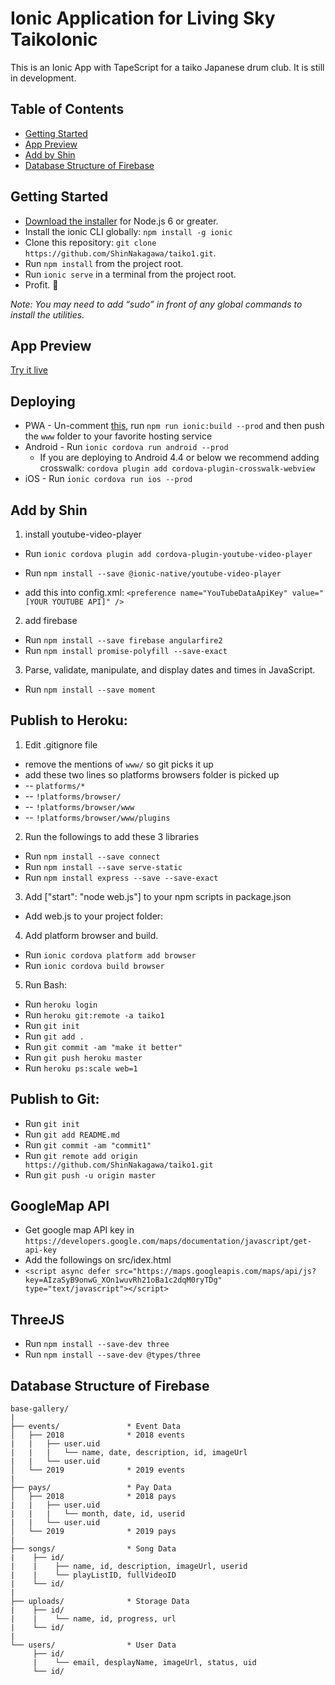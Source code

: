 # Ionic Application for Living Sky TaikoIonic

This is an Ionic App with TapeScript for a taiko Japanese drum club. It is still in development.


## Table of Contents
 - [Getting Started](#getting-started)
 - [App Preview](#app-preview)
 - [Add by Shin](#add-by-shin)
 - [Database Structure of Firebase](#database-structure-of-firebase)


## Getting Started

* [Download the installer](https://nodejs.org/) for Node.js 6 or greater.
* Install the ionic CLI globally: `npm install -g ionic`
* Clone this repository: `git clone https://github.com/ShinNakagawa/taiko1.git`.
* Run `npm install` from the project root.
* Run `ionic serve` in a terminal from the project root.
* Profit. :tada:

_Note: You may need to add “sudo” in front of any global commands to install the utilities._


## App Preview

[Try it live](https://taiko1.herokuapp.com)


## Deploying

* PWA - Un-comment [this](https://github.com/ionic-team/ionic2-app-base/blob/master/src/index.html#L21), run `npm run ionic:build --prod` and then push the `www` folder to your favorite hosting service
* Android - Run `ionic cordova run android --prod`
  - If you are deploying to Android 4.4 or below we recommend adding crosswalk: `cordova plugin add cordova-plugin-crosswalk-webview`
* iOS - Run `ionic cordova run ios --prod`


## Add by Shin
1. install youtube-video-player
* Run `ionic cordova plugin add cordova-plugin-youtube-video-player`
* Run `npm install --save @ionic-native/youtube-video-player`

* add this into config.xml:	`<preference name="YouTubeDataApiKey" value="[YOUR YOUTUBE API]" />`

2. add firebase
* Run `npm install --save firebase angularfire2`
* Run `npm install promise-polyfill --save-exact`

3. Parse, validate, manipulate, and display dates and times in JavaScript.
* Run `npm install --save moment`


## Publish to Heroku:

1. Edit .gitignore file
* remove the mentions of `www/` so git picks it up
* add these two lines so platforms browsers folder is picked up
* --  `platforms/*`
* --  `!platforms/browser/`
* --  `!platforms/browser/www`
* --  `!platforms/browser/www/plugins`

2. Run the followings to add these 3 libraries
* Run `npm install --save connect`
* Run `npm install --save serve-static`
* Run `npm install express --save --save-exact`

3. Add ["start": "node web.js"] to your npm scripts in package.json
* Add web.js to your project folder:

4. Add platform browser and build.
* Run `ionic cordova platform add browser`
* Run `ionic cordova build browser`

5. Run Bash:
* Run `heroku login`
* Run `heroku git:remote -a taiko1`
* Run `git init`
* Run `git add .`
* Run `git commit -am "make it better"`
* Run `git push heroku master`
* Run `heroku ps:scale web=1`


## Publish to Git:

* Run `git init`
* Run `git add README.md`
* Run `git commit -am "commit1"`
* Run `git remote add origin https://github.com/ShinNakagawa/taiko1.git`
* Run `git push -u origin master`


## GoogleMap API
* Get google map API key in `https://developers.google.com/maps/documentation/javascript/get-api-key`
* Add the followings on src/idex.html
* `<script async defer src="https://maps.googleapis.com/maps/api/js?key=AIzaSyB9onwG_XOn1wuvRh21oBa1c2dqM0ryTDg" type="text/javascript"></script>`


## ThreeJS
* Run `npm install --save-dev three`
* Run `npm install --save-dev @types/three`


## Database Structure of Firebase

```
base-gallery/
|
├── events/               * Event Data
│   ├── 2018              * 2018 events
|   |   ├── user.uid
|   |   |   └── name, date, description, id, imageUrl
|   |   └── user.uid
│   └── 2019              * 2019 events
|
├── pays/                 * Pay Data
│   ├── 2018              * 2018 pays
|   |   ├── user.uid
|   |   |   └── month, date, id, userid
|   |   └── user.uid
│   └── 2019              * 2019 pays
|
├── songs/                * Song Data
|    ├── id/
|    |    ├── name, id, description, imageUrl, userid
|    |    └── playListID, fullVideoID
|    └── id/
|
├── uploads/              * Storage Data
|    ├── id/
|    |    └── name, id, progress, url
|    └── id/
|
└── users/                * User Data
     ├── id/
     |    └── email, desplayName, imageUrl, status, uid
     └── id/



